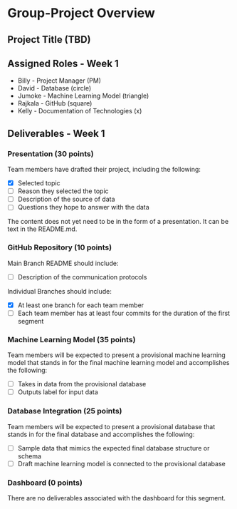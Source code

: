 # Group-Project Overview
## Project Title (TBD)

## Assigned Roles - Week 1
* Billy - Project Manager (PM)
* David - Database (circle)
* Jumoke - Machine Learning Model (triangle)
* Rajkala - GitHub (square)
* Kelly - Documentation of Technologies (x)

## Deliverables - Week 1


### Presentation (30 points)

Team members have drafted their project, including the following:
- [x] Selected topic
- [ ] Reason they selected the topic
- [ ] Description of the source of data
- [ ] Questions they hope to answer with the data

The content does not yet need to be in the form of a presentation. It can be text in the README.md.

### GitHub Repository (10 points)

Main Branch README should include:
- [ ] Description of the communication protocols

Individual Branches should include:
- [x] At least one branch for each team member
- [ ] Each team member has at least four commits for the duration of the first segment

### Machine Learning Model (35 points)

Team members will be expected to present a provisional machine learning model that stands in for the final machine learning model and accomplishes the following:
- [ ] Takes in data from the provisional database
- [ ] Outputs label for input data

### Database Integration (25 points)

Team members will be expected to present a provisional database that stands in for the final database and accomplishes the following:
- [ ] Sample data that mimics the expected final database structure or schema
- [ ] Draft machine learning model is connected to the provisional database

### Dashboard (0 points)

There are no deliverables associated with the dashboard for this segment.
